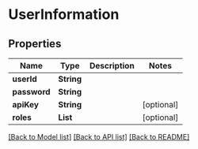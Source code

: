 # UserInformation
## Properties

Name | Type | Description | Notes
------------ | ------------- | ------------- | -------------
**userId** | **String** |  | 
**password** | **String** |  | 
**apiKey** | **String** |  | [optional] 
**roles** | **List** |  | [optional] 

[[Back to Model list]](../README.md#documentation-for-models) [[Back to API list]](../README.md#documentation-for-api-endpoints) [[Back to README]](../README.md)

